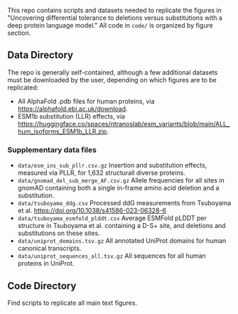 This repo contains scripts and datasets needed to replicate the figures in "Uncovering differential tolerance to deletions versus substitutions with a deep protein language model." All code in `code/` is organized by figure section. 

## Data Directory

The repo is generally self-contained, although a few additional datasets must be downloaded by the user, depending on which figures are to be replicated:

- All AlphaFold .pdb files for human proteins, via https://alphafold.ebi.ac.uk/download.
- ESM1b substitution (LLR) effects, via https://huggingface.co/spaces/ntranoslab/esm_variants/blob/main/ALL_hum_isoforms_ESM1b_LLR.zip.
  
### Supplementary data files
- `data/esm_ins_sub_pllr.csv.gz` Insertion and substitution effects, measured via PLLR, for 1,632 structurall diverse proteins.
- `data/gnomad_del_sub_merge_AF.csv.gz` Allele frequencies for all sites in gnomAD containing both a single in-frame amino acid deletion and a substitution.
- `data/tsuboyama_ddg.csv` Processed ddG measurements from Tsuboyama et al. https://doi.org/10.1038/s41586-023-06328-6
- `data/tsuboyama_esmfold_plddt.csv` Average ESMFold pLDDT per structure in Tsuboyama et al. containing a D-S+ site, and deletions and substitutions on these sites.
- `data/uniprot_domains.tsv.gz` All annotated UniProt domains for human canonical transcripts.
- `data/uniprot_sequences_all.tsv.gz` All sequences for all human proteins in UniProt.

## Code Directory

Find scripts to replicate all main text figures. 
